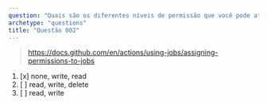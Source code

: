 ```yaml
---
question: "Quais são os diferentes níveis de permissão que você pode atribuir ao `GITHUB_TOKEN` no bloco `permissions`?"
archetype: "questions"
title: "Questão 002"
---
```



> https://docs.github.com/en/actions/using-jobs/assigning-permissions-to-jobs

1. [x] none, write, read
1. [ ] read, write, delete
1. [ ] read, write
